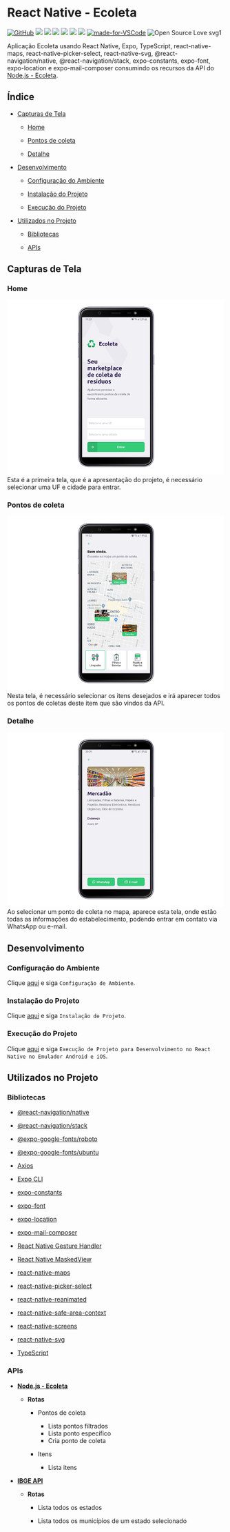 # React Native - Ecoleta

[![GitHub](https://img.shields.io/github/license/mashape/apistatus.svg)](https://github.com/osvaldokalvaitir/react-native-ecoleta/blob/master/LICENSE)
![](https://img.shields.io/github/package-json/v/osvaldokalvaitir/react-native-ecoleta.svg)
![](https://img.shields.io/github/last-commit/osvaldokalvaitir/react-native-ecoleta.svg?color=red)
![](https://img.shields.io/github/languages/top/osvaldokalvaitir/react-native-ecoleta.svg?color=yellow)
![](https://img.shields.io/github/languages/count/osvaldokalvaitir/react-native-ecoleta.svg?color=lightgrey)
![](https://img.shields.io/github/languages/code-size/osvaldokalvaitir/react-native-ecoleta.svg)
![](https://img.shields.io/github/repo-size/osvaldokalvaitir/react-native-ecoleta.svg?color=blueviolet)
[![made-for-VSCode](https://img.shields.io/badge/Made%20for-VSCode-1f425f.svg)](https://code.visualstudio.com/)
![Open Source Love svg1](https://badges.frapsoft.com/os/v1/open-source.svg?v=103)

Aplicação Ecoleta usando React Native, Expo, TypeScript, react-native-maps, react-native-picker-select, react-native-svg, @react-navigation/native, @react-navigation/stack, expo-constants, expo-font, expo-location e expo-mail-composer consumindo os recursos da API do [Node.js - Ecoleta](https://github.com/osvaldokalvaitir/nodejs-ecoleta).

## Índice

- [Capturas de Tela](#capturas-de-tela)

  - [Home](#home)

  - [Pontos de coleta](#pontos-de-coleta)

  - [Detalhe](#detalhe)

- [Desenvolvimento](#desenvolvimento)

  - [Configuração do Ambiente](#configuração-do-ambiente)

  - [Instalação do Projeto](#instalação-do-projeto)

  - [Execução do Projeto](#execução-do-projeto)

- [Utilizados no Projeto](#utilizados-no-projeto)

  - [Bibliotecas](#bibliotecas)

  - [APIs](#apis)

## Capturas de Tela

### Home

![Home](/.github/assets/home.png)
Esta é a primeira tela, que é a apresentação do projeto, é necessário selecionar uma UF e cidade para entrar.

### Pontos de coleta

![Points](/.github/assets/points.png)
Nesta tela, é necessário selecionar os itens desejados e irá aparecer todos os pontos de coletas deste item que são vindos da API.

### Detalhe

![Detail](/.github/assets/detail.png)
Ao selecionar um ponto de coleta no mapa, aparece esta tela, onde estão todas as informações do estabelecimento, podendo entrar em contato via WhatsApp ou e-mail.

## Desenvolvimento

### Configuração do Ambiente

Clique [aqui](https://github.com/osvaldokalvaitir/projects-settings/blob/master/README.md) e siga `Configuração de Ambiente`.

### Instalação do Projeto

Clique [aqui](https://github.com/osvaldokalvaitir/projects-settings/blob/master/nodejs/nodejs.md) e siga `Instalação de Projeto`.

### Execução do Projeto

Clique [aqui](https://github.com/osvaldokalvaitir/projects-settings/blob/master/nodejs/libs/expo-cli.md) e siga `Execução de Projeto para Desenvolvimento no React Native no Emulador Android e iOS`.

## Utilizados no Projeto

### Bibliotecas

- [@react-navigation/native](https://github.com/osvaldokalvaitir/projects-settings/blob/master/nodejs/libs/@react-navigation-native.md)

- [@react-navigation/stack](https://github.com/osvaldokalvaitir/projects-settings/blob/master/nodejs/libs/@react-navigation-stack.md)

- [@expo-google-fonts/roboto](https://github.com/osvaldokalvaitir/projects-settings/blob/master/nodejs/libs/@expo-google-fonts-roboto.md)

- [@expo-google-fonts/ubuntu](https://github.com/osvaldokalvaitir/projects-settings/blob/master/nodejs/libs/@expo-google-fonts-ubuntu.md)

- [Axios](https://github.com/osvaldokalvaitir/projects-settings/blob/master/nodejs/libs/axios.md)

- [Expo CLI](https://github.com/osvaldokalvaitir/projects-settings/blob/master/nodejs/libs/expo-cli.md)

- [expo-constants](https://github.com/osvaldokalvaitir/projects-settings/blob/master/nodejs/libs/expo-constants.md)

- [expo-font](https://github.com/osvaldokalvaitir/projects-settings/blob/master/nodejs/libs/expo-font.md)

- [expo-location](https://github.com/osvaldokalvaitir/projects-settings/blob/master/nodejs/libs/expo-location.md)

- [expo-mail-composer](https://github.com/osvaldokalvaitir/projects-settings/blob/master/nodejs/libs/expo-mail-composer.md)

- [React Native Gesture Handler](https://github.com/osvaldokalvaitir/projects-settings/blob/master/nodejs/libs/react-native-gesture-handler.md)

- [React Native MaskedView](https://github.com/osvaldokalvaitir/projects-settings/blob/master/nodejs/libs/@react-native-community-masked-view.md)

- [react-native-maps](https://github.com/osvaldokalvaitir/projects-settings/blob/master/nodejs/libs/react-native-maps.md)

- [react-native-picker-select](https://github.com/osvaldokalvaitir/projects-settings/blob/master/nodejs/libs/react-native-picker-select.md)

- [react-native-reanimated](https://github.com/osvaldokalvaitir/projects-settings/blob/master/nodejs/libs/react-native-reanimated.md)

- [react-native-safe-area-context](https://github.com/osvaldokalvaitir/projects-settings/blob/master/nodejs/libs/react-native-safe-area-context.md)

- [react-native-screens](https://github.com/osvaldokalvaitir/projects-settings/blob/master/nodejs/libs/react-native-screens.md)

- [react-native-svg](https://github.com/osvaldokalvaitir/projects-settings/blob/master/nodejs/libs/react-native-svg.md)

- [TypeScript](https://github.com/osvaldokalvaitir/projects-settings/blob/master/nodejs/libs/typescript.md)

### APIs

- **[Node.js - Ecoleta](https://github.com/osvaldokalvaitir/nodejs-ecoleta)**

  - **Rotas**

    - Pontos de coleta

      - Lista pontos filtrados
      - Lista ponto específico
      - Cria ponto de coleta

    - Itens

      - Lista itens

- **[IBGE API](https://github.com/osvaldokalvaitir/projects-settings/blob/master/api/ibge-api.md)**

  - **Rotas**

    - Lista todos os estados

    - Lista todos os municípios de um estado selecionado